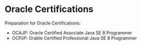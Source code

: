 # Oracle Certifications

Preparation for Oracle Certifications:

- OCAJP: Oracle Certified Associate Java SE 8 Programmer
- OCPJP: Orable Certified Professional Java SE 8 Programmer
